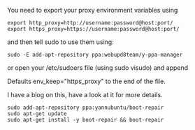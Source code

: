 You need to export your proxy environment variables using

```
export http_proxy=http://username:password@host:port/
export https_proxy=https://username:password@host:port/
```

and then tell sudo to use them using:

```
sudo -E add-apt-repository ppa:webupd8team/y-ppa-manager
```

or open your /etc/sudoers file (using sudo visudo) and append

Defaults env_keep="https_proxy"
to the end of the file.

I have a blog on this, have a look at it for more details.

```
sudo add-apt-repository ppa:yannubuntu/boot-repair
sudo apt-get update
sudo apt-get install -y boot-repair && boot-repair
```
